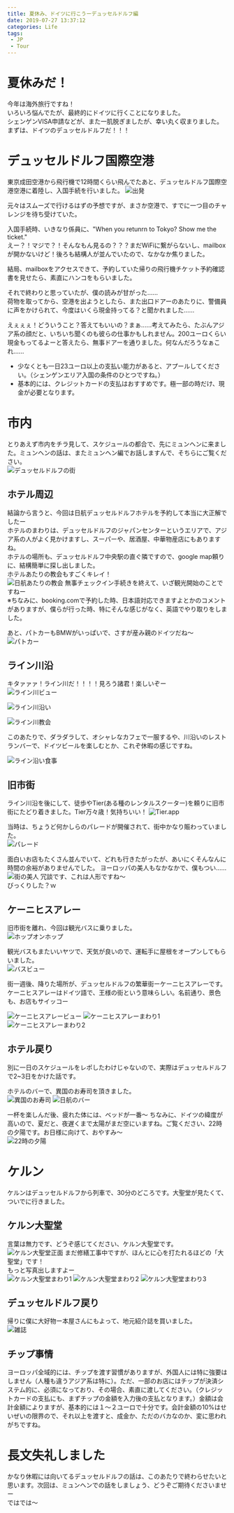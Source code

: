 ```yaml
---
title: 夏休み、ドイツに行こうーデュッセルドルフ編
date: 2019-07-27 13:37:12
categories: Life
tags: 
 - JP
 - Tour
---
```


# 夏休みだ！
今年は海外旅行ですね！  
いろいろ悩んでたが、最終的にドイツに行くことになりました。  
シェンゲンVISA申請などが、また一肌脱ぎましたが、幸い丸く収まりました。  
まずは、ドイツのデュッセルドルフだ！！！
<!--more-->

# デュッセルドルフ国際空港
東京成田空港から飛行機で12時間くらい飛んでたあと、デュッセルドルフ国際空港空港に着陸し、入国手続を行いました。
![出発](http://wx2.sinaimg.cn/large/735d420agy1g5fuvyaoxwj21400u0tk0.jpg)  

元々はスムーズで行けるはずの予想ですが、まさか空港で、すでに一つ目のチャレンジを待ち受けていた。

入国手続時、いきなり係員に、"When you retunrn to Tokyo? Show me the ticket."  
えー？！マジで？！そんなもん見るの？？？まだWiFiに繋がらないし、mailboxが開かないけど！後ろも結構人が並んでいたので、なかなか焦りました。  

結局、mailboxをアクセスできて、予約していた帰りの飛行機チケット予約確認書を見せたら、素直にハンコをもらいました。  

それで終わりと思っていたが、僕の読みが甘がった......  
荷物を取ってから、空港を出ようとしたら、また出口ドアーのあたりに、警備員に声をかけられて、今度はいくら現金持ってる？と聞かれました......

えぇぇぇ！どういうこと？答えてもいいの？まぁ......考えてみたら、たぶんアジア系の顔だと、いちいち聞くのも彼らの仕事かもしれません。200ユーロくらい現金もってるよーと答えたら、無事ドアーを通りました。何なんだろうなぁこれ......  

- 少なくとも一日23ユーロ以上の支払い能力があると、アプールしてください。（シェンゲンエリア入国の条件のひとつですね。）
- 基本的には、クレジットカードの支払はおすすめです。極一部の時だけ、現金が必要となります。  

# 市内
とりあえず市内をチラ見して、スケジュールの都合で、先にミュンヘンに来ました。ミュンヘンの話は、またミュンヘン編でお話しますんで、そちらにご覧ください。  
![デュッセルドルフの街](http://wx2.sinaimg.cn/large/735d420agy1g5fv1ae7a1j22io1w04qq.jpg)

## ホテル周辺
結論から言うと、今回は日航デュッセルドルフホテルを予約して本当に大正解でしたー  
ホテルのまわりは、デュッセルドルフのジャパンセンターというエリアで、アジア系の人がよく見かけますし、スーパーや、居酒屋、中華物産店にもありますね。  
ホテルの場所も、デュッセルドルフ中央駅の直ぐ隣ですので、google map頼りに、結構簡単に探し出しました。  
ホテルあたりの教会もすごくキレイ！  
![日航あたりの教会](http://wx3.sinaimg.cn/mw690/735d420agy1g5fxl2anjkj22c03407wk.jpg)
無事チェックイン手続きを終えて、いざ観光開始のことですねー  
※ちなみに、booking.comで予約した時、日本語対応できますよとかのコメントがありますが、僕らが行った時、特にそんな感じがなく、英語でやり取りをしました。

あと、パトカーもBMWがいっぱいで、さすが産み親のドイツだね〜  
![パトカー](http://wx1.sinaimg.cn/large/735d420agy1g5fveelye0j21d61b21kx.jpg)
## ライン川沿
キタァァァ！ライン川だ！！！！見ろう諸君！楽しいぞー  
![ライン川ビュー](http://wx1.sinaimg.cn/large/735d420agy1g5fvh1ytmxj22io1w0e81.jpg)

![ライン川沿い](http://wx3.sinaimg.cn/large/735d420agy1g5fvjz8qruj22io1w04qq.jpg)

![ライン川教会](http://wx1.sinaimg.cn/large/735d420agy1g5fvl30pxsj21w02iox6p.jpg)

このあたりで、ダラダラして、オシャレなカフェで一服するや、川沿いのレストランバーで、ドイツビールを楽しむとか、これぞ休暇の感じですね。

![ライン沿い食事](http://wx1.sinaimg.cn/large/735d420agy1g5fwlnywy0j23402c01kz.jpg)
## 旧市街
ライン川沿を後にして、徒歩やTier(ある種のレンタルスクーター)を頼りに旧市街にたどり着きました。Tier万々歳！気持ちいい！
![Tier.app](https://handy.de/magazin/wp-content/uploads/2019/06/tier-e-scooter-duesseldorf.jpg)

当時は、ちょうど何かしらのパレードが開催されて、街中かなり賑わっていました。  
![パレード](http://wx4.sinaimg.cn/large/735d420agy1g5fvzkej7dj22io1w01kz.jpg)

面白いお店もたくさん並んでいて、どれも行きたがったが、あいにくそんなんに時間の余裕がありませんでした。
ヨーロッパの美人もなかなかで、僕もつい......
![街の美人](http://wx1.sinaimg.cn/large/735d420agy1g5fw21nabbj20rs0kuhdt.jpg)
冗談です、これは人形ですね〜  
びっくりした？ｗ
## ケーニヒスアレー
旧市街を離れ、今回は観光バスに乗りました。  
![ホップオンホップ](http://wx4.sinaimg.cn/large/735d420agy1g5fw8x9fqvj22io1w0kjm.jpg)

観光バスもまたいいヤツで、天気が良いので、運転手に屋根をオープンしてもらいました。  
![バスビュー](http://wx2.sinaimg.cn/large/735d420agy1g5fwct69erj22io1w0b2a.jpg)

街一週後、降りた場所が、デュッセルドルフの繁華街ーケーニヒスアレーです。ケーニヒスアレーはドイツ語で、王様の街という意味らしい。名前通り、景色も、お店もサイッコー

![ケーニヒスアレービュー](http://wx4.sinaimg.cn/mw690/735d420agy1g5fwj81qsgj23402c0b2e.jpg)
![ケーニヒスアレーまわり1](http://wx4.sinaimg.cn/large/735d420agy1g5fwk8b5k6j23402c07wj.jpg)
![ケーニヒスアレーまわり2](http://wx4.sinaimg.cn/mw690/735d420agy1g5fx02aknej23402c0qv6.jpg)
## ホテル戻り
別に一日のスケジュールをレポしたわけじゃないので、実際はデュッセルドルフで2~3日をかけた話です。

ホテルのバーで、異国のお寿司を頂きました。  
![異国のお寿司](http://wx4.sinaimg.cn/large/735d420agy1g5fwq71bt4j23402c0u0z.jpg)
![日航のバー](http://wx3.sinaimg.cn/large/735d420agy1g5fwr2qwl0j23402c01kz.jpg)

一杯を楽しんだ後、疲れた体には、ベッドが一番〜
ちなみに、ドイツの緯度が高いので、夏だと、夜遅くまで太陽がまだ空にいますね。ご覧ください、22時の夕陽です。お日様に向けて、おやすみ〜  
![22時の夕陽](http://wx2.sinaimg.cn/large/735d420agy1g5fwuhe9g2j21400u0ade.jpg)
# ケルン
ケルンはデュッセルドルフから列車で、30分のどころです。大聖堂が見たくて、ついでに行きました。  

## ケルン大聖堂
言葉は無力です、どうぞ感じてください、ケルン大聖堂です。
![ケルン大聖堂正面](http://wx4.sinaimg.cn/mw690/735d420agy1g5fx1kxl34j22c0340qv8.jpg)
まだ修繕工事中ですが、ほんとに心を打たれるほどの「大聖堂」です！  
もっと写真出しますよー  
![ケルン大聖堂まわり1](http://wx3.sinaimg.cn/mw690/735d420agy1g5fxf2z3sbj21w02iou0z.jpg)
![ケルン大聖堂まわり2](http://wx3.sinaimg.cn/mw690/735d420agy1g5fxg7gmxvj21w02iox6p.jpg)
![ケルン大聖堂まわり3](http://wx3.sinaimg.cn/mw690/735d420agy1g5fxgo4bamj21w02io1ky.jpg)

## デュッセルドルフ戻り
帰りに僕に大好物ー本屋さんにもよって、地元紹介誌を買いました。  
![雑誌](http://wx2.sinaimg.cn/mw690/735d420agy1g5fxio93wbj22io1w0hdu.jpg)

## チップ事情
ヨーロッパ全域的には、チップを渡す習慣がありますが、外国人には特に強要はしません（人種も違うアジア系は特に）。ただ、一部のお店にはチップが決済システム的に、必須になっており、その場合、素直に渡してください。（クレジットカードの支払にも、まずチップの金額を入力後の支払となります。）金額は会計金額によりますが、基本的には１〜２ユーロで十分です。会計金額の10%はせいぜいの限界ので、それ以上を渡すと、成金か、ただのバカなのか、変に思われがちですね。

# 長文失礼しました
かなり休暇には向いてるデュッセルドルフの話は、このあたりで終わらせたいと思います。次回は、ミュンヘンでの話をしましょう、どうぞご期待くださいませー  
ではでは～